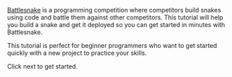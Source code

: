 [Battlesnake](https://battlesnake.com) is a programming competition where
competitors build snakes using code and battle them against other competitors.
This tutorial will help you build a snake and get it deployed so you can get
started in minutes with Battlesnake.

This tutorial is perfect for beginner programmers who want to get started
quickly with a new project to practice your skills.

Click next to get started.
